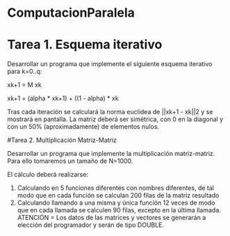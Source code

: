# ComputacionParalela

# Tarea 1. Esquema iterativo

Desarrollar un programa que implemente el siguiente esquema iterativo para k=0..q:
    
 xk+1 = M xk

 xk+1 = (alpha * xk+1) + ((1 - alpha) * xk

Tras cada iteración se calculará la norma euclidea de ||xk+1 - xk||2 y se mostrará en pantalla.
La matriz deberá ser simétrica, con 0 en la diagonal y con un 50% (aproximadamente) de elementos
nulos.



#Tarea 2. Multiplicación Matriz-Matriz

Desarrollar un programa que implemente la multiplicación matriz-matriz. Para ello tomaremos un
tamaño de N=1000.

El cálculo deberá realizarse:

 1. Calculando en 5 funciones diferentes con nombres diferentes, de tal modo que en cada
función se calculan 200 filas de la matriz resultado
 2. Calculando llamando a una misma y única función 12 veces de modo que en cada llamada se
calculen 90 filas, excepto en la última llamada.
ATENCIÓN = Los datos de las matrices y vectores se generarán a elección del programador y
serán de tipo DOUBLE. 
